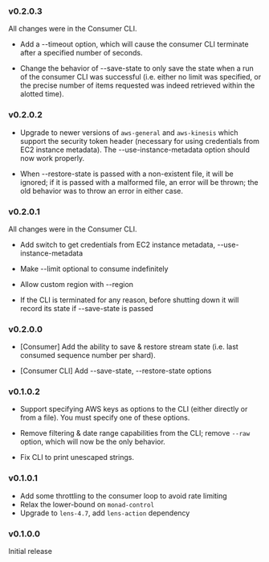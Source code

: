 ### v0.2.0.3

All changes were in the Consumer CLI.

- Add a --timeout option, which will cause the consumer CLI terminate after a
  specified number of seconds.

- Change the behavior of --save-state to only save the state when a run of the
  consumer CLI was successful (i.e. either no limit was specified, or the
  precise number of items requested was indeed retrieved within the alotted time).


### v0.2.0.2

- Upgrade to newer versions of `aws-general` and `aws-kinesis` which support the
  security token header (necessary for using credentials from EC2 instance
  metadata). The --use-instance-metadata option should now work properly.

- When --restore-state is passed with a non-existent file, it will be ignored;
  if it is passed with a malformed file, an error will be thrown; the old
  behavior was to throw an error in either case.

### v0.2.0.1

All changes were in the Consumer CLI.

- Add switch to get credentials from EC2 instance metadata,
  --use-instance-metadata

- Make --limit optional to consume indefinitely

- Allow custom region with --region

- If the CLI is terminated for any reason, before shutting down it will record
  its state if --save-state is passed


### v0.2.0.0

- [Consumer] Add the ability to save & restore stream state (i.e. last consumed
  sequence number per shard).

- [Consumer CLI] Add --save-state, --restore-state options

### v0.1.0.2

- Support specifying AWS keys as options to the CLI (either directly or from a
  file). You must specify one of these options.

- Remove filtering & date range capabilities from the CLI; remove `--raw` option,
  which will now be the only behavior.

- Fix CLI to print unescaped strings.

### v0.1.0.1

- Add some throttling to the consumer loop to avoid rate limiting
- Relax the lower-bound on `monad-control`
- Upgrade to `lens-4.7`, add `lens-action` dependency

### v0.1.0.0

Initial release
